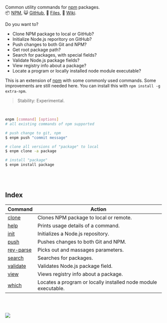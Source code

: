 Common utility commands for [npm] packages.<br>
:package: [NPM](https://www.npmjs.com/package/extra-npm),
:smiley_cat: [GitHub](https://github.com/orgs/nodef/packages?repo_name=extra-npm),
:scroll: [Files](https://unpkg.com/extra-npm/),
:blue_book: [Wiki](https://github.com/nodef/extra-npm/wiki/).

Do you want to?<br>
- Clone NPM package to local or GitHub?
- Initialize Node.js reporitory on GitHub?
- Push changes to both Git and NPM?
- Get root package path?
- Search for packages, with special fields?
- Validate Node.js package fields?
- View registry info about a package?
- Locate a program or locally installed node module executable?

This is an extension of [npm] with some commonly used commands. Some
improvements are still needed here. You can install this with
`npm install -g extra-npm`.

> Stability: Experimental.

<br>

```bash
enpm [command] [options]
# all existing commands of npm supported

# push change to git, npm
$ enpm push "commit message"

# clone all versions of "package" to local
$ enpm clone -a package

# install "package"
$ enpm install package
```

<br>
<br>


## Index

| Command         | Action                       |
| --------------- | ---------------------------- |
| [clone] | Clones NPM package to local or remote. |
| [help] | Prints usage details of a command. |
| [init] | Initializes a Node.js repository. |
| [push] | Pushes changes to both Git and NPM. |
| [rev-parse] | Picks out and massages parameters. |
| [search] | Searches for packages. |
| [validate] | Validates Node.js package field. |
| [view] | Views registry info about a package. |
| [which] | Locates a program or locally installed node module executable. |

<br>
<br>

[![](https://img.youtube.com/vi/d0PkB45Hda4/maxresdefault.jpg)](https://www.youtube.com/watch?v=d0PkB45Hda4)

[npm]: https://en.wikipedia.org/wiki/Npm_(software)
[clone]: https://github.com/nodef/extra-npm/wiki/clone
[help]: https://github.com/nodef/extra-npm/wiki/help
[init]: https://github.com/nodef/extra-npm/wiki/init
[push]: https://github.com/nodef/extra-npm/wiki/push
[rev-parse]: https://github.com/nodef/extra-npm/wiki/rev-parse
[search]: https://github.com/nodef/extra-npm/wiki/search
[validate]: https://github.com/nodef/extra-npm/wiki/validate
[view]: https://github.com/nodef/extra-npm/wiki/view
[which]: https://github.com/nodef/extra-npm/wiki/which
